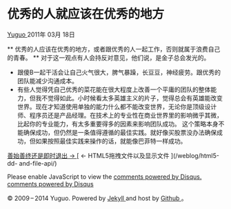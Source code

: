 #  优秀的人就应该在优秀的地方

[ Yuguo ](http://yuguo.us) 2011年 03月 18日

** 优秀的人应该在优秀的地方，或者跟优秀的人一起工作，否则就属于浪费自己的青春。 ** 对于这一观点有人会持反对意见，他们说，是金子总会发光的。 

  * 跟傻B一起干活会让自己火气很大，脾气暴躁，长豆豆，神经疲劳。跟优秀的团队能减少沟通成本。 
  * 有些人觉得凭自己优秀的菜花能在很大程度上改善一个平庸的团队的整体能力，但我不觉得如此。小时候看太多英雄主义的片子，觉得总会有英雄能改变世界。现在才知道使用单独的能力什么都不能改变世界，无论你是顶级设计师、程序员还是产品经理。在技术上的专业性在商业世界里的影响微乎其微，比起你的专业能力，有太多重要得多的因素来影响团队成功。 这个策略本身不能确保成功，但仍然是一条值得遵循的最佳实践。就好像买股票没办法确保成功，但如果按照最佳实践来操作的话，就能像巴菲特一样成功。 

[ 善始善终还是即时退出 → ](/weblog/accomplish/) [ ← HTML5拖拽文件以及显示文件 ](/weblog/html5-dd-
and-file-api/)

Please enable JavaScript to view the [ comments powered by Disqus.
](http://disqus.com/?ref_noscript) [ comments powered by  Disqus
](http://disqus.com)

© 2009 – 2014 Yuguo. Powered by [ Jekyll ](https://github.com/mojombo/jekyll)
and host by [ Github ](https://github.com/yuguo) 。

